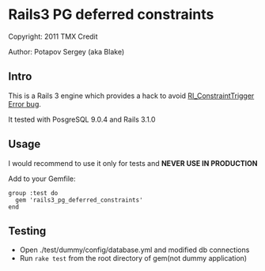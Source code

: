 # Rails3 PG deferred constraints

Copyright: 2011 TMX Credit

Author: Potapov Sergey (aka Blake)


## Intro

This is a Rails 3 engine which provides a hack to avoid
[RI\_ConstraintTrigger Error bug](http://kopongo.com/2008/7/25/postgres-ri_constrainttrigger-error).

It tested with PosgreSQL 9.0.4 and Rails 3.1.0

## Usage

I would recommend to use it only for tests and __NEVER USE IN PRODUCTION__

Add to your Gemfile:

    group :test do
      gem 'rails3_pg_deferred_constraints'
    end

## Testing

* Open ./test/dummy/config/database.yml and modified db connections
* Run `rake test` from the root directory of gem(not dummy application)
